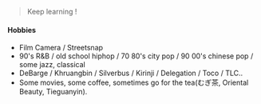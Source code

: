 > Keep learning ! 

<!--
#### Projects
* [Taiwan Featured Spots](https://linooohon.github.io/googlemap/14_feature_spots.html): Introduction of Taiwan's featured spots with Google Map.
* [Personal Light Calendar(In Progress)](https://linooohon1997.azurewebsites.net/Calendar_App/Calender.html): A light calendar that I make for myself to add small tasks(refactoring).
* [Pokémon Collection](https://linooohon1997.azurewebsites.net/20210104_PokemonApp_Final/PokemonApp_Final.html): All Pokémons' info and ranking of status, it's my childhood.
* [Kirinji Band Intro](https://github.com/linooohon/Kirinji_Intro_App): An Album collection that I make for my favorite band "Kirinji" with Storyboard.
* [RaiseBuBu](https://mycarplanwebsite.azurewebsites.net/): A Team demo projects, crowdfunding platform with E-commerce system. (Azure Free Tier(F1))
-->

#### Hobbies
- Film Camera / Streetsnap
- 90's R&B / old school hiphop / 70 80's city pop / 90 00's chinese pop / some jazz, classical
- DeBarge / Khruangbin / Silverbus / Kirinji / Delegation / Toco / TLC..
- Some movies, some coffee, sometimes go for the tea(むぎ茶, Oriental Beauty, Tieguanyin).
